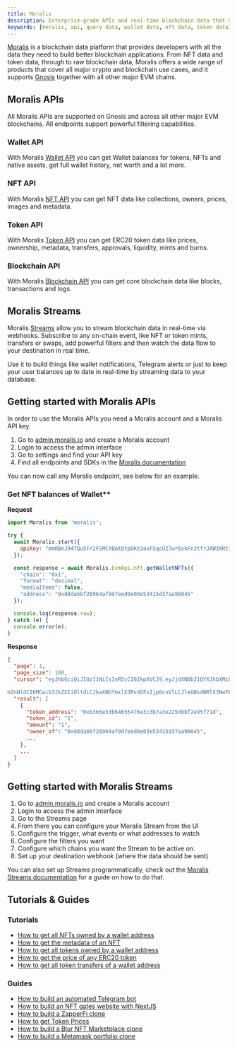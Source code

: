 ```yaml
---
title: Moralis
description: Enterprise-grade APIs and real-time blockchain data that make Web3 development as easy as Web2.
keywords: [moralis, api, query data, wallet data, nft data, token data]
---
```


[Moralis](https://moralis.io/?utm_source=gnosis-docs&utm_medium=link) is a blockchain data platform that provides developers with all the data they need to build better blockchain applications. From NFT data and token data, through to raw blockchain data, Moralis offers a wide range of products that cover all major crypto and blockchain use cases, and it supports [Gnosis](https://moralis.io/chains/gnosis/?utm_source=gnosis-docs&utm_medium=link) together with all other major EVM chains.

## Moralis APIs

All Moralis APIs are supported on Gnosis and across all other major EVM blockchains. All endpoints support powerful filtering capabilities.

### Wallet API

With Moralis [Wallet API](https://moralis.io/api/wallet/?utm_source=gnosis-docs&utm_medium=link) you can get Wallet balances for tokens, NFTs and native assets, get full wallet history, net worth and a lot more.

### NFT API

With Moralis [NFT API](https://moralis.io/api/nft/?utm_source=gnosis-docs&utm_medium=link) you can get NFT data like collections, owners, prices, images and metadata.

### Token API

With Moralis [Token API](https://moralis.io/api/token/?utm_source=gnosis-docs&utm_medium=link) you can get ERC20 token data like prices, ownership, metadata, transfers, approvals, liquidity, mints and burns.

### Blockchain API

With Moralis [Blockchain API](http://moralis.io/api/blockchain) you can get core blockchain data like blocks, transactions and logs.

## Moralis Streams

Moralis [Streams](https://moralis.io/streams/?utm_source=gnosis-docs&utm_medium=link) allow you to stream blockchain data in real-time via webhooks. Subscribe to any on-chain event, like NFT or token mints, transfers or swaps, add powerful filters and then watch the data flow to your destination in real time.

Use it to build things like wallet notifications, Telegram alerts or just to keep your user balances up to date in real-time by streaming data to your database.

## Getting started with Moralis APIs

In order to use the Moralis APIs you need a Moralis account and a Moralis API key.

1. Go to [admin.moralis.io](https://admin.moralis.io/?utm_source=gnosis-docs&utm_medium=link) and create a Moralis account
2. Login to access the admin interface
3. Go to settings and find your API key
4. Find all endpoints and SDKs in the [Moralis documentation](https://docs.moralis.io)

You can now call any Moralis endpoint, see below for an example.

### Get NFT balances of Wallet**

**Request**

```javascript
import Moralis from 'moralis';

try {
  await Moralis.start({
    apiKey: "mmRBnJ94TQu5Fr2FSMCYBAtDtpDKz3axFSqcUZ7wr6skFnJtfrJXW3XRt3AeRyph"
  });

  const response = await Moralis.EvmApi.nft.getWalletNFTs({
    "chain": "0x1",
    "format": "decimal",
    "mediaItems": false,
    "address": "0xd8da6bf26964af9d7eed9e03e53415d37aa96045"
  });

  console.log(response.raw);
} catch (e) {
  console.error(e);
}
```

**Response**

```json
{
  "page": 1,
  "page_size": 100,
  "cursor": "eyJhbGciOiJIUzI1NiIsInR5cCI6IkpXVCJ9.eyJjdXN0b21QYXJhbXMiOnsid2FsbGV0QWRkcmVzcyI6IjB4ZDhkYTZiZjI2OTY0YWY5ZDdlZWQ5ZTAzZTUzNDE1ZDM3YWE5NjA0NSJ9LCJrZXlzIjpbIjE2ODU5MzY5NDQuNTE3Il0sIndoZXJlIjp7Im93bmVyX29mIjoiMHhkOGRhNmJmMjY5NjRhZjlkN2VlZDllMDNlNTM0MTVkMzdhYTk2MDQ1In0sImxpbWl0IjoxMDAsIm9

mZnNldCI6MCwib3JkZXIiOltdLCJkaXNhYmxlX3RvdGFsIjp0cnVlLCJleGNsdWRlX3NwYW0iOmZhbHNlLCJ0b3RhbCI6bnVsbCwicGFnZSI6MSwidGFpbE9mZnNldCI6MSwiaWF0IjoxNjkzNDY3ODc0fQ.z5vEhLXquK4l91WxS62KgGzL3zgI8vYuWOe2Uzi64iI",
  "result": [
    {
      "token_address": "0xb365e53b64655476e3c3b7a3e225d8bf2e95f71d",
      "token_id": "1",
      "amount": "1",
      "owner_of": "0xd8da6bf26964af9d7eed9e03e53415d37aa96045",
      ...
    },
    ...
  ]
}
```

## Getting started with Moralis Streams

1. Go to [admin.moralis.io](https://admin.moralis.io/?utm_source=gnosis-docs&utm_medium=link) and create a Moralis account
2. Login to access the admin interface
3. Go to the Streams page
4. From there you can configure your Moralis Stream from the UI
5. Configure the trigger, what events or what addresses to watch
6. Configure the filters you want
7. Configure which chains you want the Stream to be active on.
8. Set up your destination webhook (where the data should be sent)

You can also set up Streams programmatically, check out the [Moralis Streams documentation](https://docs.moralis.io/streams-api/evm) for a guide on how to do that.

## Tutorials & Guides

### Tutorials

- [How to get all NFTs owned by a wallet address](https://docs.moralis.io/web3-data-api/evm/how-to-get-all-nfts-owned-by-an-address/?utm_source=gnosis-docs&utm_medium=link)
- [How to get the metadata of an NFT](https://docs.moralis.io/web3-data-api/evm/how-to-get-the-metadata-of-an-nft/?utm_source=gnosis-docs&utm_medium=link)
- [How to get all tokens owned by a wallet address](https://docs.moralis.io/web3-data-api/evm/how-to-get-all-erc20-tokens-owned-by-an-address/?utm_source=gnosis-docs&utm_medium=link)
- [How to get the price of any ERC20 token](https://docs.moralis.io/web3-data-api/evm/how-to-get-the-price-of-an-erc20-token/?utm_source=gnosis-docs&utm_medium=link)
- [How to get all token transfers of a wallet address](https://docs.moralis.io/web3-data-api/evm/how-to-get-all-erc20-transfers-by-wallet/?utm_source=gnosis-docs&utm_medium=link)

### Guides

- [How to build an automated Telegram bot](https://docs.moralis.io/guides/automated-blockchain-telegram-bot/?utm_source=gnosis-docs&utm_medium=link)
- [How to build an NFT gates website with NextJS](https://docs.moralis.io/guides/token-gating-website-nextjs/?utm_source=gnosis-docs&utm_medium=link)
- [How to build a ZapperFi clone](https://docs.moralis.io/guides/zapper-clone/?utm_source=gnosis-docs&utm_medium=link)
- [How to get Token Prices](https://www.youtube.com/watch?v=laDsODyofVU)
- [How to build a Blur NFT Marketplace clone](https://www.youtube.com/watch?v=WVEqX8DL4KE)
- [How to build a Metamask portfolio clone](https://www.youtube.com/watch?v=1UD0WqvsKZ8)
